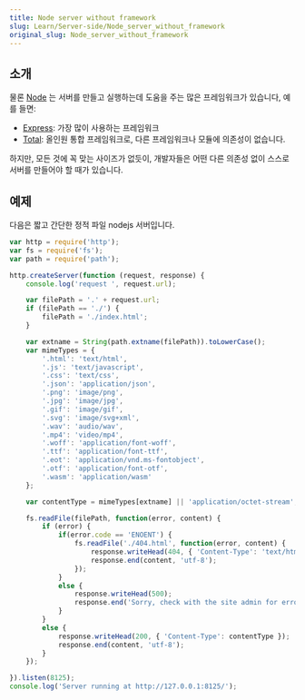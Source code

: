 ```yaml
---
title: Node server without framework
slug: Learn/Server-side/Node_server_without_framework
original_slug: Node_server_without_framework
---
```

## 소개

물론 [Node](https://nodejs.org/en/) 는 서버를 만들고 실행하는데 도움을 주는 많은 프레임워크가 있습니다, 예를 들면:

- [Express](http://expressjs.com/): 가장 많이 사용하는 프레임워크
- [Total](https://www.totaljs.com/): 올인원 통합 프레임워크로, 다른 프레임워크나 모듈에 의존성이 없습니다.

하지만, 모든 것에 꼭 맞는 사이즈가 없듯이, 개발자들은 어떤 다른 의존성 없이 스스로 서버를 만들어야 할 때가 있습니다.

## 예제

다음은 짧고 간단한 정적 파일 nodejs 서버입니다.

```js
var http = require('http');
var fs = require('fs');
var path = require('path');

http.createServer(function (request, response) {
    console.log('request ', request.url);

    var filePath = '.' + request.url;
    if (filePath == './') {
        filePath = './index.html';
    }

    var extname = String(path.extname(filePath)).toLowerCase();
    var mimeTypes = {
        '.html': 'text/html',
        '.js': 'text/javascript',
        '.css': 'text/css',
        '.json': 'application/json',
        '.png': 'image/png',
        '.jpg': 'image/jpg',
        '.gif': 'image/gif',
        '.svg': 'image/svg+xml',
        '.wav': 'audio/wav',
        '.mp4': 'video/mp4',
        '.woff': 'application/font-woff',
        '.ttf': 'application/font-ttf',
        '.eot': 'application/vnd.ms-fontobject',
        '.otf': 'application/font-otf',
        '.wasm': 'application/wasm'
    };

    var contentType = mimeTypes[extname] || 'application/octet-stream';

    fs.readFile(filePath, function(error, content) {
        if (error) {
            if(error.code == 'ENOENT') {
                fs.readFile('./404.html', function(error, content) {
                    response.writeHead(404, { 'Content-Type': 'text/html' });
                    response.end(content, 'utf-8');
                });
            }
            else {
                response.writeHead(500);
                response.end('Sorry, check with the site admin for error: '+error.code+' ..\n');
            }
        }
        else {
            response.writeHead(200, { 'Content-Type': contentType });
            response.end(content, 'utf-8');
        }
    });

}).listen(8125);
console.log('Server running at http://127.0.0.1:8125/');
```
